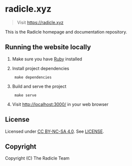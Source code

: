 # radicle.xyz

> Visit <https://radicle.xyz>

This is the Radicle homepage and documentation repository.

## Running the website locally

1. Make sure you have [Ruby][ruby] installed
2. Install project dependencies

        make dependencies

3. Build and serve the project

        make serve

4. Visit <http://localhost:3000/> in your web browser

[ruby]: https://www.ruby-lang.org/en/documentation/installation/

## License

Licensed under [CC BY-NC-SA 4.0][license]. See [LICENSE](LICENSE).

## Copyright

Copyright (C) The Radicle Team

[license]: https://creativecommons.org/licenses/by-nc-sa/4.0/
